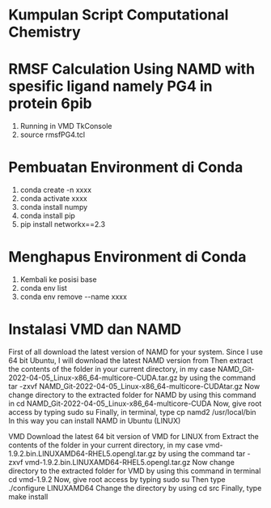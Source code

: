 # Kumpulan Script Computational Chemistry
# RMSF Calculation Using NAMD with spesific ligand namely PG4 in protein 6pib #
1. Running in VMD TkConsole
2. source rmsfPG4.tcl

# Pembuatan Environment di Conda #
1. conda create -n xxxx
2. conda activate xxxx
3. conda install numpy
4. conda install pip
5. pip install networkx==2.3

# Menghapus Environment di Conda #
1. Kembali ke posisi base
2. conda env list 
3. conda env remove --name xxxx


# Instalasi VMD dan NAMD #
First of all download the latest version of NAMD for your system. Since I use 64 bit Ubuntu, I will download the latest NAMD version from
Then extract the contents of the folder in your current directory, in my case NAMD_Git-2022-04-05_Linux-x86_64-multicore-CUDA.tar.gz by using the command
tar -zxvf NAMD_Git-2022-04-05_Linux-x86_64-multicore-CUDAtar.gz
Now change directory to the extracted folder for NAMD by using this command in
cd NAMD_Git-2022-04-05_Linux-x86_64-multicore-CUDA
Now, give root access by typing
sudo su
Finally, in terminal, type
cp namd2 /usr/local/bin
In this way you can install NAMD in Ubuntu (LINUX)

VMD
Download the latest 64 bit version of VMD for LINUX from
Extract the contents of the folder in your current directory, in my case vmd-1.9.2.bin.LINUXAMD64-RHEL5.opengl.tar.gz by using the command
tar -zxvf vmd-1.9.2.bin.LINUXAMD64-RHEL5.opengl.tar.gz
Now change directory to the extracted folder for VMD by using this command in terminal
cd vmd-1.9.2
Now, give root access by typing
sudo su
Then type
./configure LINUXAMD64
Change the directory by using
cd src
Finally, type
make install
